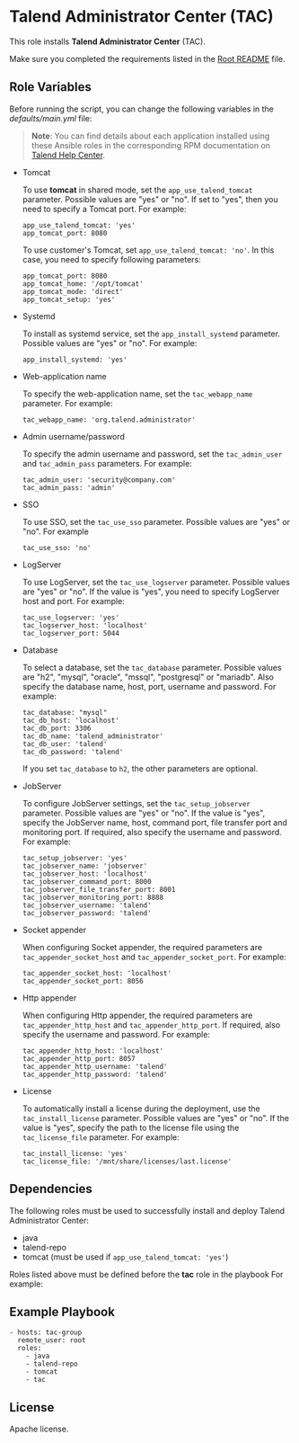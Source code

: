 Talend Administrator Center (TAC)
=========

This role installs **Talend Administrator Center** (TAC).

Make sure you completed the requirements listed in the [Root README](../../../README.md) file.

Role Variables
--------------

Before running the script, you can change the following variables in the *defaults/main.yml* file:

> **Note**: You can find details about each application installed using these Ansible roles in the corresponding RPM documentation on [Talend Help Center](https://help.talend.com/search/all?query=rpm&content-lang=en-US).

- Tomcat

  To use **tomcat** in shared mode, set the `app_use_talend_tomcat` parameter. Possible values are "yes" or "no". If set to "yes", then you need to specify a Tomcat port. For example:
  ```
  app_use_talend_tomcat: 'yes'
  app_tomcat_port: 8080
  ```
  To use customer's Tomcat, set `app_use_talend_tomcat: 'no'`. In this case, you need to specify following parameters:
  ```
  app_tomcat_port: 8080
  app_tomcat_home: '/opt/tomcat'
  app_tomcat_mode: 'direct'
  app_tomcat_setup: 'yes'
  ```
- Systemd

  To install as systemd service, set the `app_install_systemd` parameter. Possible values are "yes" or "no". For example:
  ```
  app_install_systemd: 'yes'
  ```
- Web-application name

  To specify the web-application name, set the `tac_webapp_name` parameter. For example:
  ```
  tac_webapp_name: 'org.talend.administrator'
  ```
- Admin username/password

  To specify the admin username and password, set the `tac_admin_user` and `tac_admin_pass` parameters. For example:
  ```
  tac_admin_user: 'security@company.com'
  tac_admin_pass: 'admin'
  ```
- SSO

  To use SSO, set the `tac_use_sso` parameter. Possible values are "yes" or "no". For example
  ```
  tac_use_sso: 'no'
  ```
- LogServer

  To use LogServer, set the `tac_use_logserver` parameter. Possible values are "yes" or "no". If the value is "yes", you need to specify LogServer host and port. For example:
  ```
  tac_use_logserver: 'yes'
  tac_logserver_host: 'localhost'
  tac_logserver_port: 5044
  ```
- Database

  To select a database, set the `tac_database` parameter. Possible values are "h2", "mysql", "oracle", "mssql", "postgresql" or "mariadb". Also specify the database name, host, port, username and password. For example:
  ```
  tac_database: "mysql"
  tac_db_host: 'localhost'
  tac_db_port: 3306
  tac_db_name: 'talend_administrator'
  tac_db_user: 'talend'
  tac_db_password: 'talend'
  ```
  If you set `tac_database` to `h2`, the other parameters are optional.
- JobServer

  To configure JobServer settings, set the `tac_setup_jobserver` parameter. Possible values are "yes" or "no". If the value is "yes", specify the JobServer name, host, command port, file transfer port and monitoring port. If required, also specify the username and password. For example:
  ```
  tac_setup_jobserver: 'yes'
  tac_jobserver_name: 'jobserver'
  tac_jobserver_host: 'localhost'
  tac_jobserver_command_port: 8000
  tac_jobserver_file_transfer_port: 8001
  tac_jobserver_monitoring_port: 8888
  tac_jobserver_username: 'talend'
  tac_jobserver_password: 'talend'
  ```
- Socket appender

  When configuring Socket appender, the required parameters are `tac_appender_socket_host` and `tac_appender_socket_port`. For example:
  ```
  tac_appender_socket_host: 'localhost'
  tac_appender_socket_port: 8056
  ```
- Http appender

  When configuring Http appender, the required parameters are `tac_appender_http_host` and `tac_appender_http_port`. If required, also specify the username and password. For example:
  ```
  tac_appender_http_host: 'localhost'
  tac_appender_http_port: 8057
  tac_appender_http_username: 'talend'
  tac_appender_http_password: 'talend'
  ```
- License

  To automatically install a license during the deployment, use the `tac_install_license` parameter. Possible values are "yes" or "no". If the value is "yes", specify the path to the license file using the `tac_license_file` parameter. For example:
  ```
  tac_install_license: 'yes'
  tac_license_file: '/mnt/share/licenses/last.license'
  ```

Dependencies
------------

The following roles must be used to successfully install and deploy Talend Administrator Center:
- java
- talend-repo
- tomcat (must be used if `app_use_talend_tomcat: 'yes'`)

Roles listed above must be defined before the **tac** role in the playbook For example:

Example Playbook
----------------

  ```
  - hosts: tac-group
    remote_user: root
    roles:
      - java
      - talend-repo
      - tomcat
      - tac
  ```

License
-------

Apache license.
